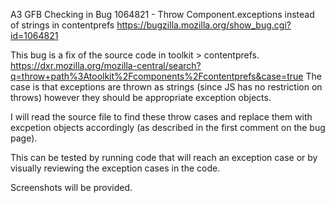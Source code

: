 A3 GFB 
Checking in 
Bug 1064821 - Throw Component.exceptions instead of strings in contentprefs
https://bugzilla.mozilla.org/show_bug.cgi?id=1064821

This bug is a fix of the source code in toolkit > contentprefs.
https://dxr.mozilla.org/mozilla-central/search?q=throw+path%3Atoolkit%2Fcomponents%2Fcontentprefs&case=true
The case is that exceptions are thrown as strings (since JS has no restriction on throws) however they should be appropriate exception objects.

I will read the source file to find these throw cases and replace them with excpetion objects accordingly (as described in the first comment on the bug page).

This can be tested by running code that will reach an exception case or by visually reviewing the exception cases in the code.

Screenshots will be provided.

